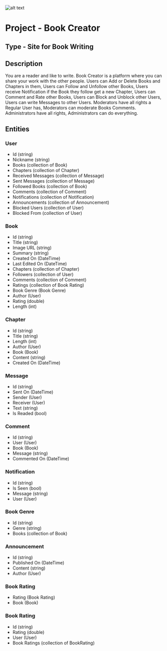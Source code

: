 ![alt text](https://37wz5x2r8vbh3om46wmfhy71-wpengine.netdna-ssl.com/wp-content/uploads/2016/07/Book-Creator-logo-landscape.png)
# Project - Book Creator

## Type - Site for Book Writing

## Description

You are a reader and like to write. Book Creator is a platform
where you can share your work with the other people.
Users can Add or Delete Books and Chapters in them,
Users can Follow and Unfollow other Books,
Users receive Notification if the Book they follow get a new Chapter,
Users can Comment and Rate other Books,
Users can Block and Unblock other Users,
Users can write Messages to other Users.
Moderators have all rights a Regular User has,
Moderators can moderate Books Comments.
Administrators have all rights,
Administrators can do everything.

## Entities

### User
  - Id (string)
  - Nickname (string)
  - Books (collection of Book)
  - Chapters (collection of Chapter)
  - Received Messages (collection of Message)
  - Sent Messages (collection of Message)
  - Followed Books (collection of Book)
  - Comments (collection of Comment)
  - Notifications (collection of Notification)
  - Announcements (collection of Announcement)
  - Blocked Users (collection of User)
  - Blocked From (collection of User)
### Book
  - Id (string)
  - Title (string)
  - Image URL (string)
  - Summary (string)
  - Created On (DateTime)
  - Last Edited On (DateTime)
  - Chapters (collection of Chapter)
  - Followers (collection of User)
  - Comments (collection of Comment)
  - Ratings (collection of Book Rating)
  - Book Genre (Book Genre)
  - Author (User)
  - Rating (double)
  - Length (int)
### Chapter
  - Id (string)
  - Title (string)
  - Length (int)
  - Author (User)
  - Book (Book)
  - Content (string)
  - Created On (DateTime)
### Message
  - Id (string)
  - Sent On (DateTime)
  - Sender (User)
  - Receiver (User)
  - Text (string)
  - Is Readed (bool)
### Comment
  - Id (string)
  - User (User)
  - Book (Book)
  - Message (string)
  - Commented On (DateTime)
### Notification
  - Id (string)
  - Is Seen (bool)
  - Message (string)
  - User (User)
### Book Genre
  - Id (string)
  - Genre (string)
  - Books (collection of Book)
### Announcement
  - Id (string)
  - Published On (DateTime)
  - Content (string)
  - Author (User)
### Book Rating
  - Rating (Book Rating)
  - Book (Book)
### Book Rating
  - Id (string)
  - Rating (double)
  - User (User)
  - Book Ratings (collection of BookRating)
